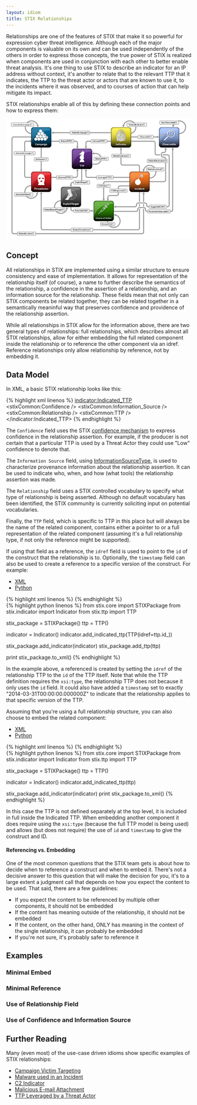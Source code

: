 ```yaml
---
layout: idiom
title: STIX Relationships
---
```


Relationships are one of the features of STIX that make it so powerful for expression cyber threat intelligence. Although each of the major components is valuable on its own and can be used independently of the others in order to express those concepts, the true power of STIX is realized when components are used in conjunction with each other to better enable threat analysis. It's one thing to use STIX to describe an indicator for an IP address without context, it's another to relate that to the relevant TTP that it indicates, the TTP to the threat actor or actors that are known to use it, to the incidents where it was observed, and to courses of action that can help mitigate its impact.

STIX relationships enable all of this by defining these connection points and how to express them:

<img src="/images/stix-architecture.png" alt="STIX relationship diagram" />

## Concept

All relationships in STIX are implemented using a similar structure to ensure consistency and ease of implementation. It allows for representation of the relationship itself (of course), a name to further describe the semantics of the relationship, a confidence in the assertion of a relationship, and an information source for the relationship. These fields mean that not only can STIX components be related together, they can be related together in a semantically meaninful way that preserves confidence and providence of the relationship assertion.

While all relationships in STIX allow for the information above, there are two general types of relationships: full relationships, which describes almost all STIX relationships, allow for either embedding the full related component inside the relationship or to reference the other component via an idref. Reference relationships only allow relationship by reference, not by embedding it.

## Data Model

In XML, a basic STIX relationship looks like this:

{% highlight xml linenos %}
<indicator:Indicated_TTP>
  <stixCommon:Confidence />
  <stixCommon:Information_Source />
  <stixCommon:Relationship />
  <stixCommon:TTP />
</indicator:Indicated_TTP>
{% endhighlight %}

The `Confidence` field uses the STIX [confidence mechanism](/idioms/features/confidence) to express confidence in the relationship assertion. For example, if the producer is not certain that a particular TTP is used by a Threat Actor they could use "Low" confidence to denote that.

The `Information Source` field, using [InformationSourceType](/documentation/stixCommon/InformationSourceType), is used to characterize provenance information about the relationship assertion. It can be used to indicate who, when, and how (what tools) the relationship assertion was made.

The `Relationship` field uses a STIX controlled vocabulary to specify what type of relationship is being asserted. Although no default vocabulary has been identified, the STIX community is currently soliciting input on potential vocabularies.

Finally, the `TTP` field, which is specific to TTP in this place but will always be the name of the related component, contains either a pointer to or a full representation of the related component (assuming it's a full relationship type, if not only the reference might be supported).

If using that field as a reference, the `idref` field is used to point to the `id` of the construct that the relationship is to. Optionally, the `timestamp` field can also be used to create a reference to a specific version of the construct. For example:

<ul class="nav nav-tabs">
  <li class="active"><a href="#ms-xml" data-toggle="tab">XML</a></li>
  <li><a href="#ms-python" data-toggle="tab">Python</a></li>
</ul>
<div class="tab-content">
  <div class="tab-pane active" id="ms-xml">
{% highlight xml linenos %}
<stix:Indicators>
  <stix:Indicator id="1" timestamp="2014-03-31T00:00:00.000000Z" xsi:type="indicator:IndicatorType">
    <stix:Indicated_TTP>
      <stix:TTP idref="2" />
    </stix:Indicated_TTP>
  </stix:Indicator>
</stix:Indicators>
<stix:TTPs>
  <stix:TTP id="2" timestamp="2014-03-31T00:00:00.000000Z" xsi:type="ttp:TTPType">
    <!-- SNIP -->
  </stix:TTP>
</stix:TTPs>
{% endhighlight %}
  </div>
  <div class="tab-pane" id="ms-python">
{% highlight python linenos %}
from stix.core import STIXPackage
from stix.indicator import Indicator
from stix.ttp import TTP

stix_package = STIXPackage()
ttp = TTP()

indicator = Indicator()
indicator.add_indicated_ttp(TTP(idref=ttp.id_))

stix_package.add_indicator(indicator)
stix_package.add_ttp(ttp)

print stix_package.to_xml()
{% endhighlight %}
  </div>
</div>

In the example above, a referenced is created by setting the `idref` of the relationship TTP to the `id` of the TTP itself. Note that while the TTP definition requires the `xsi:type`, the relationship TTP does not because it only uses the `id` field. It could also have added a `timestamp` set to exactly "2014-03-31T00:00:00.000000Z" to indicate that the relationship applies to that specific version of the TTP.

Assuming that you're using a full relationship structure, you can also choose to embed the related component:

<ul class="nav nav-tabs">
  <li class="active"><a href="#ms-xml" data-toggle="tab">XML</a></li>
  <li><a href="#embed-python" data-toggle="tab">Python</a></li>
</ul>
<div class="tab-content">
  <div class="tab-pane active" id="ms-xml">
{% highlight xml linenos %}
<stix:Indicators>
  <stix:Indicator id="1" timestamp="2014-03-31T00:00:00.000000Z" xsi:type="indicator:IndicatorType">
    <stix:Indicated_TTP>
      <stix:TTP id="2" timestamp="2014-03-31T00:00:00.000000Z" xsi:type="ttp:TTPType">
        <!-- SNIP -->
      </stix:TTP>
    </stix:Indicated_TTP>
  </stix:Indicator>
</stix:Indicators>
{% endhighlight %}
  </div>
  <div class="tab-pane" id="embed-python">
{% highlight python linenos %}
from stix.core import STIXPackage
from stix.indicator import Indicator
from stix.ttp import TTP

stix_package = STIXPackage()
ttp = TTP()

indicator = Indicator()
indicator.add_indicated_ttp(ttp)

stix_package.add_indicator(indicator)
print stix_package.to_xml()
{% endhighlight %}
  </div>
</div>

In this case the TTP is not defined separately at the top level, it is included in full inside the Indicated TTP. When embedding another component it does require using the `xsi:type` (because the full TTP model is being used) and allows (but does not require) the use of `id` and `timestamp` to give the construct and ID.

<div class="well well-sm">
<h4>Referencing vs. Embedding</h4>
<p>One of the most common questions that the STIX team gets is about how to decide when to reference a construct and when to embed it. There's not a decisive answer to this question that will make the decision for you, it's to a large extent a judgment call that depends on how you expect the content to be used. That said, there are a few guidelines:</p>
<ul>
  <li>If you expect the content to be referenced by multiple other components, it should not be embedded</li>
  <li>If the content has meaning outside of the relationship, it should not be embedded</li>
  <li>If the content, on the other hand, ONLY has meaning in the context of the single relationship, it can probably be embedded</li>
  <li>If you're not sure, it's probably safer to reference it</li>
</div>

## Examples

### Minimal Embed

### Minimal Reference

### Use of Relationship Field

### Use of Confidence and Information Source

## Further Reading

Many (even most) of the use-case driven idioms show specific examples of STIX relationships:

* [Campaign Victim Targeting](/idioms/campaigns/victim-targeting)
* [Malware used in an Incident](/idioms/incident/incident-malware)
* [C2 Indicator](/idioms/indicator/c2-indicator)
* [Malicious E-mail Attachment](/idioms/indicator/malicious-email-attachment)
* [TTP Leveraged by a Threat Actor](/idioms/threat-actor/leveraged-ttp)